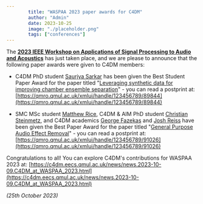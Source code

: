 ```yaml
---
        title: "WASPAA 2023 paper awards for C4DM"
        author: "Admin"
        date: 2023-10-25
        image: "./placeholder.png"
        tags: ["conferences"]
---
```


<p></p>

The <b>[2023 IEEE Workshop on Applications of Signal Processing to Audio and Acoustics](http://www.waspaa.com/)</b> has just taken place, and we are please to announce that the following paper awards were given to C4DM members:

* C4DM PhD student <a href="https://scholar.google.co.uk/citations?user=svkPougAAAAJ&hl=en&oi=ao">Saurjya Sarkar</a> has been given the Best Student Paper Award for the paper titled "[Leveraging synthetic data for improving chamber ensemble separation](https://ieeexplore.ieee.org/document/10248118)" - you can read a postprint at: [https://qmro.qmul.ac.uk/xmlui/handle/123456789/89844](https://qmro.qmul.ac.uk/xmlui/handle/123456789/89844)

* SMC MSc student <a href="https://www.matthew-rice.com/">Matthew Rice</a>, C4DM & AIM PhD student <a href="https://www.christiansteinmetz.com/">Christian Steinmetz</a>, and C4DM academics <a href="http://www.eecs.qmul.ac.uk/~gyorgyf/">George Fazekas</a> and <a href="https://www.eecs.qmul.ac.uk/~josh/">Josh Reiss</a> have been given the Best Paper Award for the paper titled "[General Purpose Audio Effect Removal](https://ieeexplore.ieee.org/document/10248157/)" - you can read a postprint at: [https://qmro.qmul.ac.uk/xmlui/handle/123456789/91026](https://qmro.qmul.ac.uk/xmlui/handle/123456789/91026)

Congratulations to all! You can explore C4DM's contributions for WASPAA 2023 at: [https://c4dm.eecs.qmul.ac.uk/news/news.2023-10-09.C4DM_at_WASPAA_2023.html](https://c4dm.eecs.qmul.ac.uk/news/news.2023-10-09.C4DM_at_WASPAA_2023.html)


<i>(25th October 2023)</i> 
